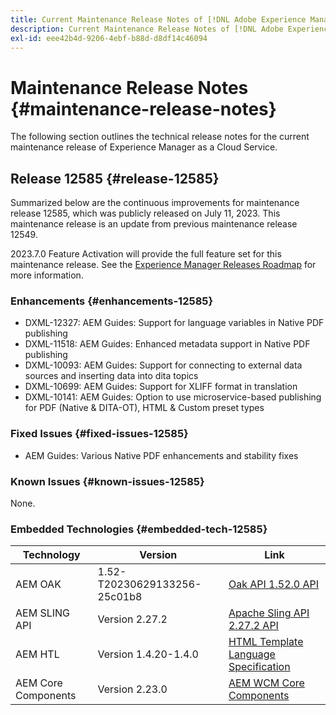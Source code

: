 ```yaml
---
title: Current Maintenance Release Notes of [!DNL Adobe Experience Manager] as a Cloud Service.
description: Current Maintenance Release Notes of [!DNL Adobe Experience Manager] as a Cloud Service.
exl-id: eee42b4d-9206-4ebf-b88d-d8df14c46094
---
```

# Maintenance Release Notes {#maintenance-release-notes}

The following section outlines the technical release notes for the current maintenance release of Experience Manager as a Cloud Service.

## Release 12585 {#release-12585}
 
Summarized below are the continuous improvements for maintenance release 12585, which was publicly released on July 11, 2023. This maintenance release is an update from previous maintenance release 12549.

2023.7.0 Feature Activation will provide the full feature set for this maintenance release. See the [Experience Manager Releases Roadmap](https://experienceleague.adobe.com/docs/experience-manager-release-information/aem-release-updates/update-releases-roadmap.html) for more information.

### Enhancements {#enhancements-12585}

- DXML-12327: AEM Guides: Support for language variables in Native PDF publishing
- DXML-11518: AEM Guides: Enhanced metadata support in Native PDF publishing
- DXML-10093: AEM Guides: Support for connecting to external data sources and inserting data into dita topics
- DXML-10699: AEM Guides: Support for XLIFF format in translation
- DXML-10141: AEM Guides: Option to use microservice-based publishing for PDF (Native & DITA-OT), HTML & Custom preset types

### Fixed Issues {#fixed-issues-12585}

- AEM Guides: Various Native PDF enhancements and stability fixes

### Known Issues {#known-issues-12585}

None.

### Embedded Technologies {#embedded-tech-12585}

|Technology|Version|Link|
|---|---|---|
|AEM OAK |1.52-T20230629133256-25c01b8|[Oak API 1.52.0 API](https://www.javadoc.io/doc/org.apache.jackrabbit/oak-api/1.52.0/index.html)| 
|AEM SLING API |Version 2.27.2 |[Apache Sling API 2.27.2 API](https://www.javadoc.io/doc/org.apache.sling/org.apache.sling.api/latest/index.html)|
|AEM HTL|Version 1.4.20-1.4.0 |[HTML Template Language Specification](https://github.com/adobe/htl-spec)|
|AEM Core Components|Version 2.23.0|[AEM WCM Core Components](https://github.com/adobe/aem-core-wcm-components)|
